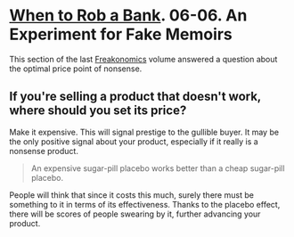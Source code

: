 # [When to Rob a Bank]. 06-06. An Experiment for Fake Memoirs

This section of the last [Freakonomics] volume answered a question about the optimal price point of nonsense.

[Freakonomics]: ../../../series/freakonomics.md
[When to Rob a Bank]: https://www.google.com/books/edition/When_to_Rob_a_Bank/2lidBAAAQBAJ

## If you're selling a product that doesn't work, where should you set its price?

Make it expensive. This will signal prestige to the gullible buyer. It may be the only positive signal about your product, especially if it really is a nonsense product.

> An expensive sugar-pill placebo works better than a cheap sugar-pill placebo.

People will think that since it costs this much, surely there must be something to it in terms of its effectiveness. Thanks to the placebo effect, there will be scores of people swearing by it, further advancing your product.
